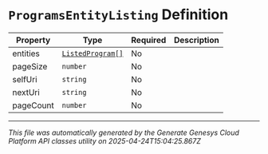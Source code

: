 # `ProgramsEntityListing` Definition

| Property | Type | Required | Description |
|----------|------|----------|-------------|
| entities | [`ListedProgram[]`](listedprogram-definition.md) | No |  |
| pageSize | `number` | No |  |
| selfUri | `string` | No |  |
| nextUri | `string` | No |  |
| pageCount | `number` | No |  |

---

*This file was automatically generated by the Generate Genesys Cloud Platform API classes utility on 2025-04-24T15:04:25.867Z*